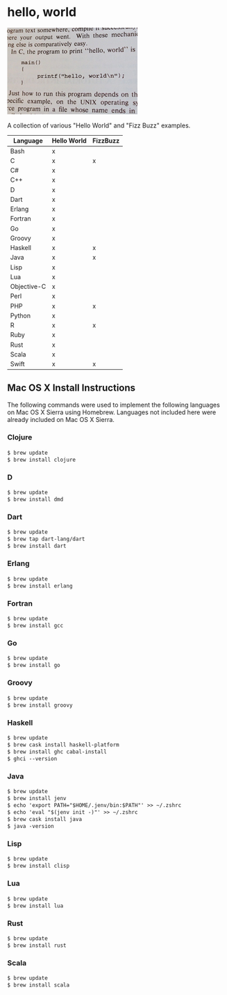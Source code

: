 # hello, world

[![hello, world](https://raw.githubusercontent.com/ezrafree/helloworld/master/hello_world.jpg)](https://github.com/ezrafree/helloworld)

A collection of various "Hello World" and "Fizz Buzz" examples.

| Language | Hello World | FizzBuzz |
| ----------- | - | - |
| Bash        | x |  |
| C           | x | x |
| C#          | x |  |
| C++         | x |  |
| D           | x |  |
| Dart        | x |  |
| Erlang      | x |  |
| Fortran     | x |  |
| Go          | x |  |
| Groovy      | x |  |
| Haskell     | x | x |
| Java        | x | x |
| Lisp        | x |  |
| Lua         | x |  |
| Objective-C | x |  |
| Perl        | x |  |
| PHP         | x | x |
| Python      | x |  |
| R           | x | x |
| Ruby        | x |  |
| Rust        | x |  |
| Scala       | x |  |
| Swift       | x | x |

## Mac OS X Install Instructions

The following commands were used to implement the following languages on Mac OS X Sierra using Homebrew. Languages not included here were already included on Mac OS X Sierra.

### Clojure

    $ brew update
    $ brew install clojure

### D

    $ brew update
    $ brew install dmd

### Dart

    $ brew update
    $ brew tap dart-lang/dart
    $ brew install dart

### Erlang

    $ brew update
    $ brew install erlang

### Fortran

    $ brew update
    $ brew install gcc

### Go

    $ brew update
    $ brew install go

### Groovy

    $ brew update
    $ brew install groovy

### Haskell

    $ brew update
    $ brew cask install haskell-platform
    $ brew install ghc cabal-install
    $ ghci --version

### Java

    $ brew update
    $ brew install jenv
    $ echo 'export PATH="$HOME/.jenv/bin:$PATH"' >> ~/.zshrc
    $ echo 'eval "$(jenv init -)"' >> ~/.zshrc
    $ brew cask install java
    $ java -version

### Lisp

    $ brew update
    $ brew install clisp

### Lua

    $ brew update
    $ brew install lua

### Rust

    $ brew update
    $ brew install rust

### Scala

    $ brew update
    $ brew install scala
